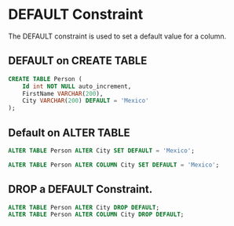 # DEFAULT Constraint
The DEFAULT constraint is used to set a default value for a column.

## DEFAULT on CREATE TABLE
```sql
CREATE TABLE Person (
    Id int NOT NULL auto_increment,
    FirstName VARCHAR(200),
    City VARCHAR(200) DEFAULT = 'Mexico'
);

```
## Default on ALTER TABLE
```sql
ALTER TABLE Person ALTER City SET DEFAULT = 'Mexico';

ALTER TABLE Person ALTER COLUMN City SET DEFAULT = 'Mexico';
```
## DROP a DEFAULT Constraint.
```sql
ALTER TABLE Person ALTER City DROP DEFAULT;
ALTER TABLE Person ALTER COLUMN City DROP DEFAULT;
```